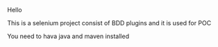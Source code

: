Hello

This is a selenium project consist of BDD plugins and it is used for POC


You need to hava java and maven installed
